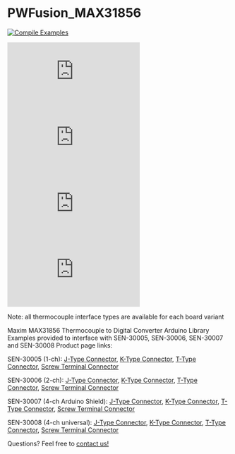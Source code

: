# PWFusion_MAX31856
[![Compile Examples](https://github.com/PlayingWithFusion/PWFusion_MAX31856/workflows/Compile%20Examples/badge.svg)](https://github.com/PlayingWithFusion/PWFusion_MAX31856/actions?workflow=Compile+Examples)

![SEN-30005-K ISO](http://www.playingwithfusion.com/include/getimg.php?imgid=1276)
![SEN-30006-J ISO](http://www.playingwithfusion.com/include/getimg.php?imgid=1292)
![SEN-30007-T ISO](http://www.playingwithfusion.com/include/getimg.php?imgid=1324)
![SEN-30008-ST ISO](http://www.playingwithfusion.com/include/getimg.php?imgid=1334)

Note: all thermocouple interface types are available for each board variant

Maxim MAX31856 Thermocouple to Digital Converter Arduino Library
Examples provided to interface with SEN-30005, SEN-30006, SEN-30007 and SEN-30008
Product page links:

SEN-30005 (1-ch): <a href="http://www.playingwithfusion.com/productview.php?pdid=58">J-Type Connector</a>, <a href="http://www.playingwithfusion.com/productview.php?pdid=59">K-Type Connector</a>, <a href="http://www.playingwithfusion.com/productview.php?pdid=60">T-Type Connector</a>, <a href="http://www.playingwithfusion.com/productview.php?pdid=57">Screw Terminal Connector</a>
  
SEN-30006 (2-ch): <a href="http://www.playingwithfusion.com/productview.php?pdid=62">J-Type Connector</a>, <a href="http://www.playingwithfusion.com/productview.php?pdid=63">K-Type Connector</a>, <a href="http://www.playingwithfusion.com/productview.php?pdid=64">T-Type Connector</a>, <a href="http://www.playingwithfusion.com/productview.php?pdid=61">Screw Terminal Connector</a>

SEN-30007 (4-ch Arduino Shield): <a href="http://www.playingwithfusion.com/productview.php?pdid=69">J-Type Connector</a>, <a href="http://www.playingwithfusion.com/productview.php?pdid=70">K-Type Connector</a>, <a href="http://www.playingwithfusion.com/productview.php?pdid=71">T-Type Connector</a>, <a href="http://www.playingwithfusion.com/productview.php?pdid=72">Screw Terminal Connector</a>

SEN-30008 (4-ch universal): <a href="http://www.playingwithfusion.com/productview.php?pdid=73">J-Type Connector</a>, <a href="http://www.playingwithfusion.com/productview.php?pdid=74">K-Type Connector</a>, <a href="http://www.playingwithfusion.com/productview.php?pdid=75">T-Type Connector</a>, <a href="http://www.playingwithfusion.com/productview.php?pdid=76">Screw Terminal Connector</a>

Questions? Feel free to <a href="http://www.playingwithfusion.com/contactus.php">contact us!</a>

